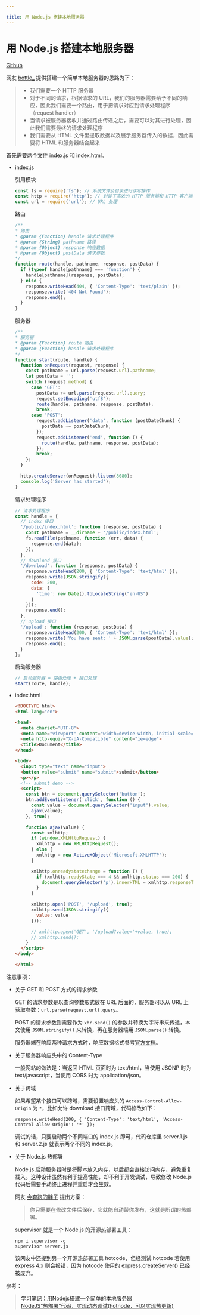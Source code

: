 ```yaml
---

title: 用 Node.js 搭建本地服务器
---
```


# 用 Node.js 搭建本地服务器

[Github](https://github.com/zhictory/node-server)

网友 [bottle_](https://segmentfault.com/u/bottle1125) 提供搭建一个简单本地服务器的思路为下：

> - 我们需要一个 HTTP 服务器
> - 对于不同的请求，根据请求的 URL，我们的服务器需要给予不同的响应，因此我们需要一个路由，用于把请求对应到请求处理程序（request handler）
> - 当请求被服务器接收并通过路由传递之后，需要可以对其进行处理，因此我们需要最终的请求处理程序
> - 我们需要从 HTML 文件里提取数据以及展示服务器传入的数据，因此需要将 HTML 和服务器结合起来

首先需要两个文件 index.js 和 index.html。

- index.js

    引用模块

    ```javascript
    const fs = require('fs'); // 系统文件及目录进行读写操作
    const http = require('http'); // 封装了高效的 HTTP 服务器和 HTTP 客户端
    const url = require('url'); // URL 处理
    ```

    路由

    ```javascript
    /**
    * 路由
    * @param {Function} handle 请求处理程序
    * @param {String} pathname 路径
    * @param {Object} response 响应数据
    * @param {Object} postData 请求参数
    */
    function route(handle, pathname, response, postData) {
      if (typeof handle[pathname] === 'function') {
        handle[pathname](response, postData);
      } else {
        response.writeHead(404, { 'Content-Type': 'text/plain' });
        response.write('404 Not Found');
        response.end();
      }
    }
    ```

    服务器

    ```javascript
    /**
    * 服务器
    * @param {Function} route 路由
    * @param {Function} handle 请求处理程序
    */
    function start(route, handle) {
      function onRequest(request, response) {
        const pathname = url.parse(request.url).pathname;
        let postData = '';
        switch (request.method) {
          case 'GET':
            postData += url.parse(request.url).query;
            request.setEncoding('utf8');
            route(handle, pathname, response, postData);
            break;
          case 'POST':
            request.addListener('data', function (postDateChunk) {
              postData += postDateChunk;
            });
            request.addListener('end', function () {
              route(handle, pathname, response, postData);
            });
            break;
        };
      }

      http.createServer(onRequest).listen(8080);
      console.log('Server has started');
    }
    ```

    请求处理程序

    ```javascript
    // 请求处理程序
    const handle = {
      // index 接口
      '/public/index.html': function (response, postData) {
        const pathname = __dirname + '/public/index.html';
        fs.readFile(pathname, function (err, data) {
          response.end(data);
        });
      },
      // download 接口
      '/download': function (response, postData) {
        response.writeHead(200, { 'Content-Type': 'text/html' });
        response.write(JSON.stringify({
          code: 200,
          data: {
            'time': new Date().toLocaleString("en-US")
          }
        }));
        response.end();
      },
      // upload 接口
      '/upload': function (response, postData) {
        response.writeHead(200, { 'Content-Type': 'text/html' });
        response.write('You have sent: ' + JSON.parse(postData).value);
        response.end();
      }
    };
    ```

    启动服务器

    ```javascript
    // 启动服务器 = 路由处理 + 接口处理
    start(route, handle);
    ```

- index.html

    ```html
    <!DOCTYPE html>
    <html lang="en">

    <head>
      <meta charset="UTF-8">
      <meta name="viewport" content="width=device-width, initial-scale=1.0">
      <meta http-equiv="X-UA-Compatible" content="ie=edge">
      <title>Document</title>
    </head>

    <body>
      <input type="text" name="input">
      <button value="submit" name="submit">submit</button>
      <p></p>
      <!-- submit demo -->
      <script>
        const btn = document.querySelector('button');
        btn.addEventListener('click', function () {
          const value = document.querySelector('input').value;
          ajax(value);
        }, true);

        function ajax(value) {
          const xmlhttp;
          if (window.XMLHttpRequest) {
            xmlhttp = new XMLHttpRequest();
          } else {
            xmlhttp = new ActiveXObject('Microsoft.XMLHTTP');
          }

          xmlhttp.onreadystatechange = function () {
            if (xmlhttp.readyState === 4 && xmlhttp.status === 200) {
              document.querySelector('p').innerHTML = xmlhttp.responseText;
            }
          }

          xmlhttp.open('POST', '/upload', true);
          xmlhttp.send(JSON.stringify({
            value: value
          }));

          // xmlhttp.open('GET', '/upload?value='+value, true);
          // xmlhttp.send();
        }
      </script>
    </body>

    </html>
    ```

注意事项：

- 关于 GET 和 POST 方式的请求参数

    GET 的请求参数是以查询参数形式放在 URL 后面的，服务器可以从 URL 上获取参数：`url.parse(request.url).query`。

    POST 的请求参数则需要作为 `xhr.send()` 的参数并转换为字符串来传递，本文使用 `JSON.stringify()` 来转换，再在服务器端用 `JSON.parse()` 转换。

    服务器端在响应两种请求方式时，响应数据格式参考[官方文档](https://nodejs.org/docs/latest-v6.x/api/http.html#http_response_write_chunk_encoding_callback)。

- 关于服务器响应头中的 Content-Type

    一般网站的做法是：当返回 HTML 页面时为 text/html，当使用 JSONP 时为 text/javascript，当使用 CORS 时为 application/json。

- 关于跨域

    如果希望某个接口可以跨域，需要设置响应头的 `Access-Control-Allow-Origin` 为 `*`，比如允许 download 接口跨域，代码修改如下：

    ```shell
    response.writeHead(200, { 'Content-Type': 'text/html', 'Access-Control-Allow-Origin': '*' });
    ```

    调试的话，只要启动两个不同端口的 index.js 即可，代码仓库里 server.1.js 和 server.2.js 就表示两个不同的 index.js。

- 关于 Node.js 热部署

    Node.js 启动服务器时是将脚本放入内存，以后都会直接访问内存，避免重复载入。这种设计虽然有利于提高性能，却不利于开发调试，导致修改 Node.js 代码后需要手动终止进程并重启才会生效。

    网友 [会奔跑的胖子](http://www.cnblogs.com/benpaodexiaopangzi/) 提出方案：  
    > 你只需要在修改文件后保存，它就能自动替你发布，这就是所谓的热部署。

    supervisor 就是一个 Node.js 的开源热部署工具：

    ```shell
    npm i supervisor -g
    supervisor server.js
    ```

    该网友中还提到另一个开源热部署工具 hotcode，但经测试 hotcode 若使用 express 4.x 则会报错，因为 hotcode 使用的 express.createServer() 已经被废弃。

参考：
> [学习笔记：用Nodejs搭建一个简单的本地服务器](https://segmentfault.com/a/1190000007617042)  
> [NodeJS”热部署“代码，实现动态调试(hotnode，可以实现热更新)](https://www.cnblogs.com/benpaodexiaopangzi/p/5856642.html)